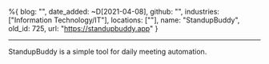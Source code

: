 %{
  blog: "",
  date_added: ~D[2021-04-08],
  github: "",
  industries: ["Information Technology/IT"],
  locations: [""],
  name: "StandupBuddy",
  old_id: 725,
  url: "https://standupbuddy.app"
}

---

StandupBuddy is a simple tool for daily meeting automation.
